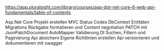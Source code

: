 https://app.pluralsight.com/library/courses/asp-dot-net-core-6-web-api-fundamentals/table-of-contents

Asp.Net Core Projekt erstellen
MVC
Status Codes
DbContext
Entitäten
Migrations
Rückgabe formatieren und Content negotiation
PATCH mit JsonPatchDocument
AutoMapper
Validierung
DI
Suchen, Filtern und Paginierung
Api absichern
    Eigene Richtlinien erstellen
Api versionieren und dokumentieren mit swagger
